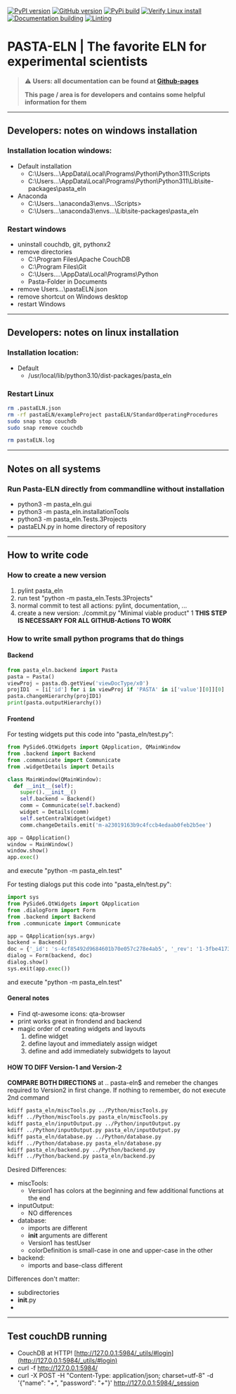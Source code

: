 
[![PyPI version](https://badge.fury.io/py/pasta-eln.svg)](https://badge.fury.io/py/pasta-eln)
[![GitHub version](https://badge.fury.io/gh/PASTA-ELN%2Fpasta-eln.svg)](https://badge.fury.io/gh/PASTA-ELN%2Fpasta-eln)
[![PyPi build](https://github.com/PASTA-ELN/pasta-eln/actions/workflows/pypi.yml/badge.svg)](https://github.com/PASTA-ELN/pasta-eln/actions/workflows/pypi.yml)
[![Verify Linux install](https://github.com/PASTA-ELN/pasta-eln/actions/workflows/installLinux.yml/badge.svg)](https://github.com/PASTA-ELN/pasta-eln/actions/workflows/installLinux.yml)
[![Documentation building](https://github.com/PASTA-ELN/pasta-eln/actions/workflows/docbuild.yml/badge.svg)](https://github.com/PASTA-ELN/pasta-eln/actions/workflows/docbuild.yml)
[![Linting](https://github.com/PASTA-ELN/pasta-eln/actions/workflows/pylint.yml/badge.svg)](https://github.com/PASTA-ELN/pasta-eln/actions/workflows/pylint.yml)

# PASTA-ELN | The favorite ELN for experimental scientists

> :warning: **Users: all documentation can be found at [Github-pages](https://pasta-eln.github.io/pasta-eln/)**
>
> **This page / area is for developers and contains some helpful information for them**

---

## Developers: notes on windows installation
### Installation location windows:
- Default installation
  - C:\Users\...\AppData\Local\Programs\Python\Python311\Scripts
  - C:\Users\...\AppData\Local\Programs\Python\Python311\Lib\site-packages\pasta_eln
- Anaconda
  - C:\Users\...\anaconda3\envs\...\Scripts>
  - C:\Users\...\anaconda3\envs\...\Lib\site-packages\pasta_eln

### Restart windows
- uninstall couchdb, git, pythonx2
- remove directories
  - C:\Program Files\Apache CouchDB
  - C:\Program Files\Git
  - C:\Users\....\AppData\Local\Programs\Python
  - Pasta-Folder in Documents
- remove Users\...\pastaELN.json
- remove shortcut on Windows desktop
- restart Windows

---

## Developers: notes on linux installation
### Installation location:
- Default
  - /usr/local/lib/python3.10/dist-packages/pasta_eln

### Restart Linux
``` bash
rm .pastaELN.json
rm -rf pastaELN/exampleProject pastaELN/StandardOperatingProcedures
sudo snap stop couchdb
sudo snap remove couchdb

rm pastaELN.log
```

---

## Notes on all systems
### Run Pasta-ELN directly from commandline without installation
- python3 -m pasta_eln.gui
- python3 -m pasta_eln.installationTools
- python3 -m pasta_eln.Tests.3Projects
- pastaELN.py in home directory of repository

---

## How to write code
### How to create a new version
1. pylint pasta_eln
2. run test "python -m pasta_eln.Tests.3Projects"
3. normal commit to test all actions: pylint, documentation, ...
4. create a new version: ./commit.py "Minimal viable product" 1
   **THIS STEP IS NECESSARY FOR ALL GITHUB-Actions TO WORK**

### How to write small python programs that do things
#### Backend
``` Python
from pasta_eln.backend import Pasta
pasta = Pasta()
viewProj = pasta.db.getView('viewDocType/x0')
projID1  = [i['id'] for i in viewProj if 'PASTA' in i['value'][0]][0]
pasta.changeHierarchy(projID1)
print(pasta.outputHierarchy())
```

#### Frontend
For testing widgets put this code into "pasta_eln/test.py":
``` Python
from PySide6.QtWidgets import QApplication, QMainWindow
from .backend import Backend
from .communicate import Communicate
from .widgetDetails import Details

class MainWindow(QMainWindow):
  def __init__(self):
    super().__init__()
    self.backend = Backend()
    comm = Communicate(self.backend)
    widget = Details(comm)
    self.setCentralWidget(widget)
    comm.changeDetails.emit('m-a23019163b9c4fccb4edaab0feb2b5ee')

app = QApplication()
window = MainWindow()
window.show()
app.exec()
```
and execute "python -m pasta_eln.test"

For testing dialogs put this code into "pasta_eln/test.py":
``` Python
import sys
from PySide6.QtWidgets import QApplication
from .dialogForm import Form
from .backend import Backend
from .communicate import Communicate

app = QApplication(sys.argv)
backend = Backend()
doc = {'_id': 's-4cf85492d9684601b70e057c278e4ab5', '_rev': '1-3fbe417334a18b29e9f3180847dbae2b'}
dialog = Form(backend, doc)
dialog.show()
sys.exit(app.exec())
```
and execute "python -m pasta_eln.test"

#### General notes
- Find qt-awesome icons: qta-browser
- print works great in frondend and backend
- magic order of creating widgets and layouts
  1. define widget
  2. define layout and immediately assign widget
  3. define and add immediately subwidgets to layout


#### HOW TO DIFF Version-1 and Version-2
**COMPARE BOTH DIRECTIONS**
at .. pasta-eln$ and remeber the changes required to Version2 in first change. If nothing to remember, do not execute 2nd command
``` bash
kdiff pasta_eln/miscTools.py ../Python/miscTools.py
kdiff ../Python/miscTools.py pasta_eln/miscTools.py
kdiff pasta_eln/inputOutput.py ../Python/inputOutput.py
kdiff ../Python/inputOutput.py pasta_eln/inputOutput.py
kdiff pasta_eln/database.py ../Python/database.py
kdiff ../Python/database.py pasta_eln/database.py
kdiff pasta_eln/backend.py ../Python/backend.py
kdiff ../Python/backend.py pasta_eln/backend.py
```
Desired Differences:
- miscTools:
  - Version1 has colors at the beginning and few additional functions at the end
- inputOutput:
  - NO differences
- database:
  - imports are different
  - __init__ arguments are different
  - Version1 has testUser
  - colorDefinition is small-case in one and upper-case in the other
- backend:
  - imports and base-class different


Differences don't matter:
- subdirectories
- __init__.py
-



---

## Test couchDB running
- CouchDB at HTTP! [http://127.0.0.1:5984/_utils/#login](http://127.0.0.1:5984/_utils/#login)
- curl -f http://127.0.0.1:5984/
- curl -X POST -H "Content-Type: application/json; charset=utf-8" -d '{"name": "*+*", "password": "*+*"}' http://127.0.0.1:5984/_session
